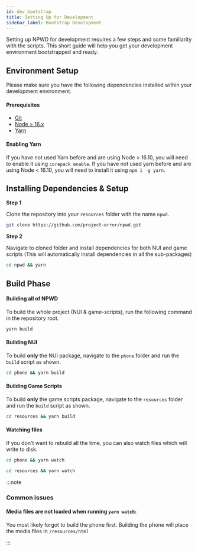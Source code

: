 ```yaml
---
id: dev_bootstrap
title: Setting Up for Development
sidebar_label: Bootstrap Development
---
```

Setting up NPWD for development requires a few steps and some familiarity with the scripts. 
This short guide will help you get your development environment bootstrapped and ready.

## Environment Setup
 
Please make sure you have the following dependencies installed within your development environment.

#### Prerequisites
* [Git](https://git-scm.com/)
* [Node > 16.x](https://nodejs.org/en/)
* [Yarn](https://classic.yarnpkg.com/lang/en/docs/install)

#### Enabling Yarn

If you have not used Yarn before and are using Node > 16.10, you will need to enable it using `corepack enable`. If you have not
used yarn before and are using Node < 16.10, you will need to install it using `npm i -g yarn`.

## Installing Dependencies & Setup

**Step 1**

Clone the repository into your `resources` folder with the name `npwd`.

```sh
git clone https://github.com/project-error/npwd.git
```

**Step 2**

Navigate to cloned folder and install dependencies for both NUI and game scripts (This will automatically install dependencies in 
all the sub-packages)
```sh
cd npwd && yarn
```

## Build Phase

#### Building all of NPWD

To build the whole project (NUI & game-scripts), run the following command in the repository root.

```sh
yarn build
```

#### Building NUI

To build **only** the NUI package, navigate to the `phone` folder and run the `build` script as shown.

```sh
cd phone && yarn build
```

#### Building Game Scripts

To build **only** the game scripts package, navigate to the `resources` folder and run the `build` script as shown.

```sh
cd resources && yarn build
```

#### Watching files
If you don't want to rebuild all the time, you can also watch files which will write to disk.

```sh
cd phone && yarn watch
```

```sh
cd resources && yarn watch
```

:::note
### Common issues

#### Media files are not loaded when running `yarn watch`:
You most likely forgot to build the phone first. Building the phone will place the media files in `/resources/html`

:::